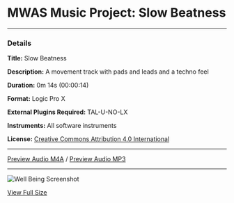 # MWAS Music Project: Slow Beatness

---

### Details

**Title:** Slow Beatness

**Description:** A movement track with pads and leads and a techno feel

**Duration:** 0m 14s (00:00:14)

**Format:** Logic Pro X

**External Plugins Required:** TAL-U-NO-LX

**Instruments:** All software instruments

**License:** [Creative Commons Attribution 4.0 International](/LICENSE "Creative Commons Attribution 4.0 International")

---

[Preview Audio M4A](/assets/audio/demo.m4a "Preview Audio") / [Preview Audio MP3](/assets/audio/demo.mp3 "Preview Audio")

---

![Well Being Screenshot](/assets/images/screenshot_thumb.png)

[View Full Size](/assets/images/screenshot.png "Full Size")
